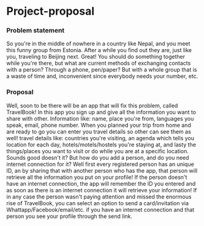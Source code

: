 # Project-proposal
### Problem statement
So you're in the middle of nowhere in a country like Nepal, and you meet this funny group from Estonia. After a while you find out they are, just like you, traveling to Beijing next. Great! You should do something together while you're there, but what are current methods of exchanging contacts with a person? Through a phone, pen/paper? But with a whole group that is a waste of time and, inconvenient since everybody needs your number, etc.
### Proposal
Well, soon to be there will be an app that will fix this problem, called TravelBook! In this app you sign up and give all the information you want to share with other. Information like: name, place you're from, languages you speak, email, phone number. 
When you planned your trip from home and are ready to go you can enter you travel details so other can see them as well! travel details like: countries you're visiting, an agenda which tells you location for each day, hotels/motels/hostels you're staying at, and lasty the things/places you want to visit or do while you are at a specific location.
Sounds good doesn't it? But how do you add a person, and do you need internet connection for it? Well first every registered person has an unique ID, an by sharing that with another person who has the app, that person will retrieve all the information you put on your profile! If the person doesn't have an internet connection, the app will remember the ID you entered and as soon as there is an internet connection it will retrieve your information!
If in any case the person wasn't paying attention and missed the enormous rise of TravelBook, you can select an option to send a card/invitation via Whattapp/Facebook/email/etc. if you have an internet connection and that person you see your profile through the send link.
